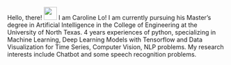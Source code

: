 
Hello, there! <img src="https://raw.githubusercontent.com/MartinHeinz/MartinHeinz/master/wave.gif" width="30px">
I am Caroline Lo! I am currently  pursuing his Master’s degree in Artificial Intelligence in the College of Engineering at the University of North Texas. 4 years experiences of python, specializing in Machine Learning, Deep Learning Models with Tensorflow and Data Visualization for Time Series, Computer Vision, NLP problems. My research interests include Chatbot and some speech recognition problems.


